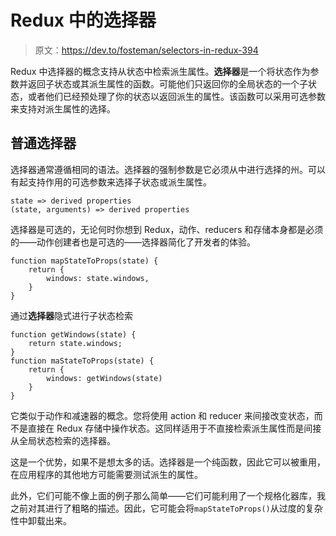 # Redux 中的选择器

> 原文：<https://dev.to/fosteman/selectors-in-redux-394>

Redux 中选择器的概念支持从状态中检索派生属性。**选择器**是一个将状态作为参数并返回子状态或其派生属性的函数。可能他们只返回你的全局状态的一个子状态，或者他们已经预处理了你的状态以返回派生的属性。该函数可以采用可选参数来支持对派生属性的选择。

## 普通选择器

选择器通常遵循相同的语法。选择器的强制参数是它必须从中进行选择的州。可以有起支持作用的可选参数来选择子状态或派生属性。

```
state => derived properties
(state, arguments) => derived properties 
```

选择器是可选的，无论何时你想到 Redux，动作、reducers 和存储本身都是必须的——动作创建者也是可选的——选择器简化了开发者的体验。

```
function mapStateToProps(state) {
    return {
        windows: state.windows,
    }
} 
```

通过**选择器**隐式进行子状态检索

```
function getWindows(state) {
    return state.windows;
}
function maStateToProps(state) {
    return {
        windows: getWindows(state)
    }
} 
```

它类似于动作和减速器的概念。您将使用 action 和 reducer 来间接改变状态，而不是直接在 Redux 存储中操作状态。这同样适用于不直接检索派生属性而是间接从全局状态检索的选择器。

这是一个优势，如果不是想太多的话。选择器是一个纯函数，因此它可以被重用，在应用程序的其他地方可能需要测试派生的属性。

此外，它们可能不像上面的例子那么简单——它们可能利用了一个规格化器库，我之前对其进行了粗略的描述。因此，它可能会将`mapStateToProps()`从过度的复杂性中卸载出来。